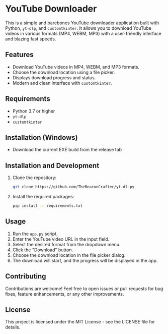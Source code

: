 # YouTube Downloader

This is a simple and barebones YouTube downloader application built with Python, `yt-dlp`, and `customtkinter`. It allows you to download YouTube videos in various formats (MP4, WEBM, MP3) with a user-friendly interface and blazing fast speeds.

## Features

* Download YouTube videos in MP4, WEBM, and MP3 formats.
* Choose the download location using a file picker.
* Displays download progress and status.
* Modern and clean interface with `customtkinter`.

## Requirements

* Python 3.7 or higher
* `yt-dlp`
* `customtkinter`

## Installation (Windows)
- Download the current EXE build from the release tab

## Installation and Development

1. Clone the repository:
   ```bash
   git clone https://github.com/TheBeaconCrafter/yt-dl-py
    ````

2.  Install the required packages:
    ```bash
    pip install -r requirements.txt
    ```

## Usage

1.  Run the `app.py` script.
2.  Enter the YouTube video URL in the input field.
3.  Select the desired format from the dropdown menu.
4.  Click the "Download" button.
5.  Choose the download location in the file picker dialog.
6.  The download will start, and the progress will be displayed in the app.

## Contributing

Contributions are welcome\! Feel free to open issues or pull requests for bug fixes, feature enhancements, or any other improvements.

## License

This project is licensed under the MIT License - see the LICENSE file for details.